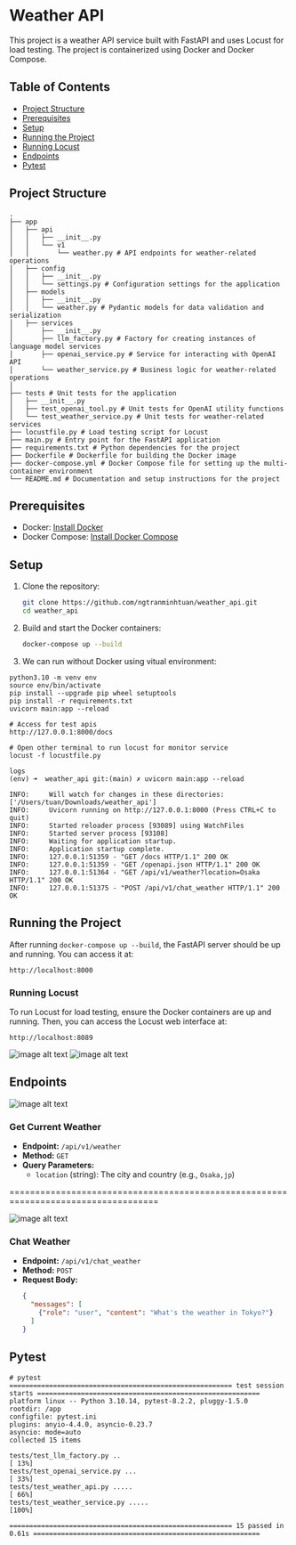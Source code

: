 # Weather API

This project is a weather API service built with FastAPI and uses Locust for load testing. The project is containerized using Docker and Docker Compose.

## Table of Contents

- [Project Structure](#project-structure)
- [Prerequisites](#prerequisites)
- [Setup](#setup)
- [Running the Project](#running-the-project)
- [Running Locust](#running-locust)
- [Endpoints](#endpoints)
- [Pytest](#pytest)

## Project Structure
```
.
├── app
│   ├── api
│   │   ├── __init__.py
│   │   └── v1
│   │       └── weather.py # API endpoints for weather-related operations
│   ├── config
│   │   ├── __init__.py
│   │   └── settings.py # Configuration settings for the application
│   ├── models
│   │   ├── __init__.py
│   │   └── weather.py # Pydantic models for data validation and serialization
│   ├── services
│       ├── __init__.py
│       ├── llm_factory.py # Factory for creating instances of language model services
│       ├── openai_service.py # Service for interacting with OpenAI API
│       └── weather_service.py # Business logic for weather-related operations
│   
├── tests # Unit tests for the application
│   ├── __init__.py
│   ├── test_openai_tool.py # Unit tests for OpenAI utility functions
│   └── test_weather_service.py # Unit tests for weather-related services
├── locustfile.py # Load testing script for Locust
├── main.py # Entry point for the FastAPI application
├── requirements.txt # Python dependencies for the project
├── Dockerfile # Dockerfile for building the Docker image
├── docker-compose.yml # Docker Compose file for setting up the multi-container environment
└── README.md # Documentation and setup instructions for the project

```

## Prerequisites

- Docker: [Install Docker](https://docs.docker.com/get-docker/)
- Docker Compose: [Install Docker Compose](https://docs.docker.com/compose/install/)

## Setup

1. Clone the repository:

    ```bash
    git clone https://github.com/ngtranminhtuan/weather_api.git
    cd weather_api
    ```

2. Build and start the Docker containers:

    ```bash
    docker-compose up --build
    ```

3. We can run without Docker using vitual environment:
```
python3.10 -m venv env
source env/bin/activate
pip install --upgrade pip wheel setuptools
pip install -r requirements.txt
uvicorn main:app --reload

# Access for test apis
http://127.0.0.1:8000/docs

# Open other terminal to run locust for monitor service
locust -f locustfile.py
```

```
logs
(env) ➜  weather_api git:(main) ✗ uvicorn main:app --reload

INFO:     Will watch for changes in these directories: ['/Users/tuan/Downloads/weather_api']
INFO:     Uvicorn running on http://127.0.0.1:8000 (Press CTRL+C to quit)
INFO:     Started reloader process [93089] using WatchFiles
INFO:     Started server process [93108]
INFO:     Waiting for application startup.
INFO:     Application startup complete.
INFO:     127.0.0.1:51359 - "GET /docs HTTP/1.1" 200 OK
INFO:     127.0.0.1:51359 - "GET /openapi.json HTTP/1.1" 200 OK
INFO:     127.0.0.1:51364 - "GET /api/v1/weather?location=Osaka HTTP/1.1" 200 OK
INFO:     127.0.0.1:51375 - "POST /api/v1/chat_weather HTTP/1.1" 200 OK
```

## Running the Project

After running `docker-compose up --build`, the FastAPI server should be up and running. You can access it at:

```
http://localhost:8000
```


### Running Locust

To run Locust for load testing, ensure the Docker containers are up and running. Then, you can access the Locust web interface at:

```
http://localhost:8089
```
![image alt text](<images/locust.png>)
![image alt text](<images/system.jpeg>)

## Endpoints

![image alt text](<images/read_weather.png>)
### Get Current Weather

- **Endpoint:** `/api/v1/weather`
- **Method:** `GET`
- **Query Parameters:**
  - `location` (string): The city and country (e.g., `Osaka,jp`)

===================================================================================

![image alt text](<images/chat_weather.png>)
### Chat Weather

- **Endpoint:** `/api/v1/chat_weather`
- **Method:** `POST`
- **Request Body:**
  ```json
  {
    "messages": [
      {"role": "user", "content": "What's the weather in Tokyo?"}
    ]
  }

## Pytest
```
# pytest
======================================================== test session starts ========================================================
platform linux -- Python 3.10.14, pytest-8.2.2, pluggy-1.5.0
rootdir: /app
configfile: pytest.ini
plugins: anyio-4.4.0, asyncio-0.23.7
asyncio: mode=auto
collected 15 items

tests/test_llm_factory.py ..                                                                                                  [ 13%]
tests/test_openai_service.py ...                                                                                              [ 33%]
tests/test_weather_api.py .....                                                                                               [ 66%]
tests/test_weather_service.py .....                                                                                           [100%]

======================================================== 15 passed in 0.61s =========================================================
```

